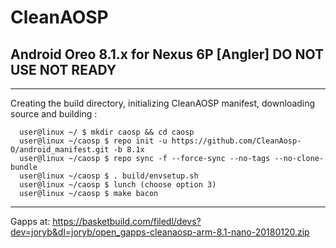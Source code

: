 # CleanAOSP 
  ## Android Oreo 8.1.x for Nexus 6P [Angler] DO NOT USE NOT READY 
----
Creating the build directory, initializing CleanAOSP manifest, downloading source and building :

      user@linux ~/ $ mkdir caosp && cd caosp                      
      user@linux ~/caosp $ repo init -u https://github.com/CleanAosp-O/android_manifest.git -b 8.1x
      user@linux ~/caosp $ repo sync -f --force-sync --no-tags --no-clone-bundle
      user@linux ~/caosp $ . build/envsetup.sh
      user@linux ~/caosp $ lunch (choose option 3)
      user@linux ~/caosp $ make bacon

----
Gapps at: https://basketbuild.com/filedl/devs?dev=joryb&dl=joryb/open_gapps-cleanaosp-arm-8.1-nano-20180120.zip
